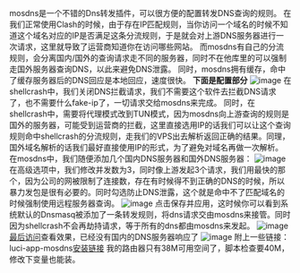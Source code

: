 mosdns是一个不错的Dns转发插件，可以很方便的配置转发DNS查询的规则。
在我们正常使用Clash的时候，由于存在IP匹配规则，当你访问一个域名的时候不知道这个域名对应的IP是否满足这条分流规则，于是就会对上游DNS服务器进行一次请求，这里就导致了运营商知道你在访问哪些网站。
而mosdns有自己的分流规则，会分离国内/国外的查询请求走不同的服务器，同时不在他库里的可以强制走国外服务器查询DNS，以此来避免DNS泄露。
同时，mosdns拥有缓存，命中了缓存服务器后的DNS回应是本地回应，速度很快。
**下面是配置部分**
![image](https://github.com/bznsix/bznsix.github.io/assets/38829902/c802c036-e5e5-4cf7-bc52-faad9b0758a2)
在shellcrash中，我们关闭DNS拦截请求，我们不需要这个软件去拦截DNS请求了，也不需要什么fake-ip了，一切请求交给mosdns来完成。
同时，在shellcrash中，需要将代理模式改到TUN模式，因为mosdns向上游查询的规则是国外的服务器，可能受到运营商的拦截，这里直接选用IP的话我们可以让这个查询规则命中shellcrash的分流规则，走我们的VPS出去解析返回正确的结果。同理，国外域名解析的话我们最好直接使用IP的形式，为了避免对域名再做一次解析。
在mosdns中，我们随便添加几个国内DNS服务器和国外DNS服务器：
![image](https://github.com/bznsix/bznsix.github.io/assets/38829902/671a2e87-3b5e-41dd-b7d7-385ea064b809)
在高级选项中，我们修改并发数为3，同时像上游发起3个请求，我们用最快的那个，因为公司的网被限制了连接数，存在有时候得不到正确的DNS的时候，所以暴力发包是很有必要的。同时勾选防止DNS泄露，这个就是命中不了匹配域名的时候强制使用远程服务器查询。
![image](https://github.com/bznsix/bznsix.github.io/assets/38829902/96958231-e024-4697-8da5-592eea19532b)
点击保存并应用，这时候你可以看到系统默认的Dnsmasq被添加了一条转发规则，将dns请求交由mosdns来接管。同时因为shellcrash不会再劫持请求，等于所有的dns都由mosdns来发起。
![image](https://github.com/bznsix/bznsix.github.io/assets/38829902/73f5e40e-450b-47a1-ae71-25810509bd8f)
[最后访问](ipleak.net)查看效果，已经没有国内的DNS服务器响应了
![image](https://github.com/bznsix/bznsix.github.io/assets/38829902/02dc5cf2-6023-4e51-9ac5-3d895c007670)
附上一些链接：luci-app-mosdns[安装链接](https://github.com/IrineSistiana/mosdns/discussions/455)
我的路由器只有38M可用空间了，脚本检查要40M，修改下变量也能装。


